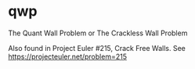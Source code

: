 # qwp
The Quant Wall Problem or The Crackless Wall Problem

Also found in Project Euler #215, Crack Free Walls.  See https://projecteuler.net/problem=215

